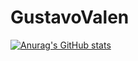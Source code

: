 # GustavoValen

[![Anurag's GitHub stats](https://github-readme-stats.vercel.app/api?username=GALTdea)](https://github.com/anuraghazra/github-readme-stats)
